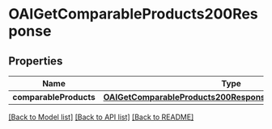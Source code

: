 # OAIGetComparableProducts200Response

## Properties
Name | Type | Description | Notes
------------ | ------------- | ------------- | -------------
**comparableProducts** | [**OAIGetComparableProducts200ResponseComparableProducts***](OAIGetComparableProducts200ResponseComparableProducts.md) |  | 

[[Back to Model list]](../README.md#documentation-for-models) [[Back to API list]](../README.md#documentation-for-api-endpoints) [[Back to README]](../README.md)


